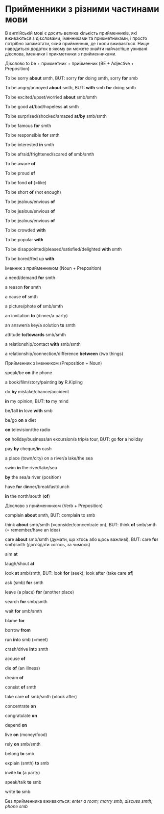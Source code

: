 # Прийменники з рiзними частинами мови

<p>В англійській мові є досить велика кількість прийменників, які вживаються з дієсловами, іменниками та прикметниками, і просто потрібно запамятати, який прийменник, де і коли вживається. Нище наводиться додаток в якому ви можете знайти найчастіше уживані дієслова, іменники і прикметники з прийменниками.</p>

<p><span class="p1">Дієслово to be + прикметник + прийменник (BE + Adjective + Preposition)</span></p>

<p>To be sorry <b>about</b> smth, BUT: sorry <b>for</b> doing smth, sorry <b>for</b> smb</p>
<p>To be angry/annoyed <b>about</b> smth, BUT: <b>with</b> smb <b>for</b> doing smth</p>
<p>To be excited/upset/worried <b>about</b> smb/smth</p>
<p>To be good <b>at</b>/bad/hopeless <b>at</b> smth</p>
<p>To be surprised/shocked/amazed <b>at/by</b> smb/smth</p>
<p>To be famous <b>for</b> smth</p>
<p>To be responsible <b>for</b> smth</p>
<p>To be interested <b>in</b> smth</p>
<p>To be afraid/frightened/scared <b>of</b> smb/smth</p>
<p>To be aware <b>of</b></p>
<p>To be proud <b>of</b></p>
<p>To be fond <b>of</b> (=like)</p>
<p>To be short <b>of</b> (not enough)</p>
<p>To be jealous/envious <b>of</b></p>
<p>To be jealous/envious <b>of</b></p>
<p>To be jealous/envious <b>of</b></p>
<p>To be crowded <b>with</b></p>
<p>To be popular <b>with</b></p>
<p>To be disappointed/pleased/satisfied/delighted <b>with</b> smth</p>
<p>To be bored/fed up <b>with</b></p>

<p><span class="p1">Іменник з прийменником (Noun + Preposition)</span></p>

<p>a need/demand <b>for</b> smth</p>
<p>a reason <b>for</b> smth</p>
<p>a cause <b>of</b> smth</p>
<p>a picture/phote <b>of</b> smb/smth</p>
<p>an invitation <b>to</b> (dinner/a party)</p>
<p>an answer/a key/a solution <b>to</b> smth</p>
<p>attitude <b>to/towards</b> smb/smth</p>
<p>a relationship/contact <b>with</b> smb/smth</p>
<p>a relationship/connection/difference <b>between</b> (two things)</p>

<p><span class="p1">Прийменник з іменником (Preposition + Noun)</span></p>

<p>speak/be <b>on</b> the phone</p>
<p>a book/film/story/painting <b>by</b> R.Kipling</p>
<p>do <b>by</b> mistake/chance/accident</p>
<p><b>in</b> my opinion, BUT: <b>to</b> my mind</p>
<p>be/fall <b>in</b> love <b>with</b> smb</p>
<p>be/go <b>on</b> a diet</p>
<p><b>on</b> television/the radio</p>
<p><b>on</b> holiday/business/an excursion/a trip/a tour, BUT: go <b>for</b> a holiday</p>
<p>pay <b>by</b> cheque/<b>in</b> cash</p>
<p>a place (town/city) on a river/a lake/the sea</p>
<p>swim <b>in</b> the river/lake/sea</p>
<p><b>by</b> the sea/a river (position)</p>
<p>have <b>for</b> d<b>in</b>ner/breakfast/lunch</p>
<p><b>in</b> the north/south (<b>of</b>)</p>

<p><span class="p1">Дієслово з прийменником (Verb + Preposition)</span></p>

<p>complain <b>about</b> smth, BUT: compla<b>in</b> to smb</p>
<p>think <b>about</b> smb/smth (=consider/concentrate on), BUT: think <b>of</b> smb/smth (= remember/have an idea)</p>
<p>care <b>about</b> smb/smth (думати, що хтось або щось важливі), BUT: care <b>for</b> smb/smth (доглядати когось, за чимось)</p>
<p>aim <b>at</b></p>
<p>laugh/shout <b>at</b></p>
<p>look <b>at</b> smb/smth, BUT: look <b>for</b> (seek); look after (take care <b>of</b>)</p>
<p>ask (smb) <b>for</b> smth</p>
<p>leave (a place) <b>for</b> (another place)</p>
<p>search <b>for</b> smb/smth</p>
<p>wait <b>for</b> smb/smth</p>
<p>blame <b>for</b></p>
<p>borrow <b>from</b></p>
<p>run <b>in</b>to smb (=meet)</p>
<p>crash/drive <b>in</b>to smth</p>
<p>accuse <b>of</b></p>
<p>die <b>of</b> (an illness)</p>
<p>dream <b>of</b></p>
<p>consist <b>of</b> smth</p>
<p>take care <b>of</b> smb/smth (=look after)</p>
<p>concentrate <b>on</b></p>
<p>congratulate <b>on</b></p>
<p>depend <b>on</b></p>
<p>live <b>on</b> (money/food)</p>
<p>rely <b>on</b> smb/smth</p>
<p>belong <b>to</b> smb</p>
<p>explain (smth) <b>to</b> smb</p>
<p>invite <b>to</b> (a party)</p>
<p>speak/talk <b>to</b> smb</p>
<p>write <b>to</b> smb</p>

<p>Без прийменника вживаються: <i>enter a room; marry smb; discuss smth; phone smb</i></p>
